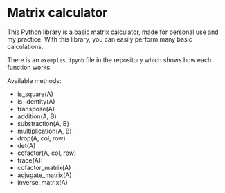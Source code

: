 # Matrix calculator

This Python library is a basic matrix calculator, made for personal use and my practice. With this library, you can easily perform many basic calculations.

There is an `exemples.ipynb` file in the repository which shows how each function works.

Available methods:
- is_square(A)
- is_identity(A)
- transpose(A)
- addition(A, B)
- substraction(A, B)
- multiplication(A, B)
- drop(A, col, row)
- det(A)
- cofactor(A, col, row)
- trace(A):
- cofactor_matrix(A)
- adjugate_matrix(A)
- inverse_matrix(A)
